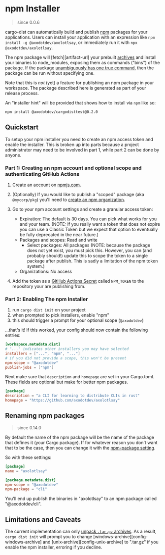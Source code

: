 # npm Installer

> since 0.0.6

cargo-dist can automatically build and publish [npm](https://www.npmjs.com/) packages for your applications. Users can install your application with an expression like `npm install -g @axodotdev/axolotlsay`, or immediately run it with `npx @axodotdev/axolotlsay`.

The npm package will [fetch][artifact-url] your prebuilt [archives](../artifacts/archives.md) and install your binaries to node_modules, exposing them as commands ("bins") of the package.
If the package [unambiguously has one true command](https://docs.npmjs.com/cli/v7/commands/npx#description), then the package can be run without specifying one.

Note that this is *not* (yet) a feature for publishing an npm package in your workspace. The package described here is generated as part of your release process.

An "installer hint" will be provided that shows how to install via `npm` like so:

```sh
npm install @axodotdev/cargodisttest@0.2.0
```

## Quickstart

To setup your npm installer you need to create an npm access token and enable the installer. This is broken up into parts because a project administrator may need to be involved in part 1, while part 2 can be done by anyone.


### Part 1: Creating an npm account and optional scope and authenticating GitHub Actions

1. Create an account on [npmjs.com](https://www.npmjs.com/signup).
1. (Optionally) If you would like to publish a "scoped" package (aka `@mycorp/pkg`) you'll need to [create an npm organization](https://www.npmjs.com/org/create).
2. Go to your npm account settings and create a granular access token:

    - Expiration: The default is 30 days. You can pick what works for you and your team. (NOTE: If you really want a token that does not expire you can use a Classic Token but we expect that option to eventually be fully deprecated in the near future.)
    - Packages and scopes: Read and write
        - Select packages: All packages (NOTE: because the package does not yet exist, you must pick this. However, you can (and probably should!) update this to scope the token to a single package after publish. This is sadly a limitation of the npm token system.)
    - Organizations: No access

3. Add the token as a [GitHub Actions Secret](https://docs.github.com/en/actions/security-guides/encrypted-secrets) called `NPM_TOKEN` to the repository your are publishing from.


### Part 2: Enabling The npm Installer

1. run `cargo dist init` on your project
2. when prompted to pick installers, enable "npm"
3. this should trigger a prompt for your optional scope (`@axodotdev`)

...that's it! If this worked, your config should now contain the following entries:

```toml
[workspace.metadata.dist]
# "..." indicates other installers you may have selected
installers = ["...", "npm", "..."]
# if you did not provide a scope, this won't be present
npm-scope = "@axodotdev"
publish-jobs = ["npm"]
```

Next make sure that `description` and `homepage` are set in your Cargo.toml. These
fields are optional but make for better npm packages.

```toml
[package]
description = "a CLI for learning to distribute CLIs in rust"
homepage = "https://github.com/axodotdev/axolotlsay"
```

## Renaming npm packages

> since 0.14.0

By default the name of the npm package will be the name of the package that defines it (your Cargo package). If for whatever reason you don't want that to be the case, then you can change it with the [npm-package setting](../reference/config.md#npm-package).

So with these settings:

```toml
[package]
name = "axolotlsay"

[package.metadata.dist]
npm-scope = "@axodotdev"
npm-package = "cli"
```

You'll end up publish the binaries in "axolotlsay" to an npm package called "@axodotdev/cli".


## Limitations and Caveats

The current implementation can only [unpack `.tar.gz` archives][issue-unpacking]. As a result, `cargo dist init` will prompt you to change [windows-archive][config-windows-archive] and [unix-archive][config-unix-archive] to ".tar.gz" if you enable the npm installer, erroring if you decline.

[issue-unpacking]: https://github.com/axodotdev/cargo-dist/issues/226
